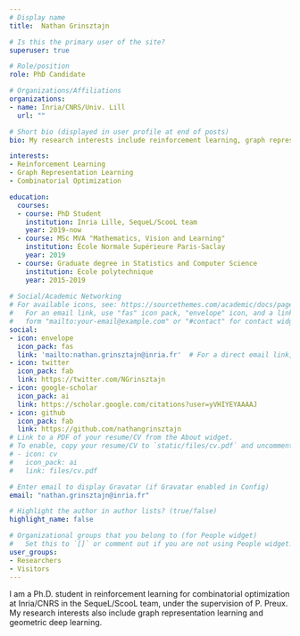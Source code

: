 ```yaml
---
# Display name
title:  Nathan Grinsztajn 

# Is this the primary user of the site?
superuser: true

# Role/position
role: PhD Candidate 

# Organizations/Affiliations
organizations:
- name: Inria/CNRS/Univ. Lill
  url: ""

# Short bio (displayed in user profile at end of posts)
bio: My research interests include reinforcement learning, graph representation learning, and machine learning in general.

interests:
- Reinforcement Learning
- Graph Representation Learning
- Combinatorial Optimization

education:
  courses:
  - course: PhD Student
    institution: Inria Lille, SequeL/ScooL team
    year: 2019-now
  - course: MSc MVA "Mathematics, Vision and Learning"
    institution: École Normale Supérieure Paris-Saclay
    year: 2019
  - course: Graduate degree in Statistics and Computer Science
    institution: Ecole polytechnique
    year: 2015-2019
  
# Social/Academic Networking
# For available icons, see: https://sourcethemes.com/academic/docs/page-builder/#icons
#   For an email link, use "fas" icon pack, "envelope" icon, and a link in the
#   form "mailto:your-email@example.com" or "#contact" for contact widget.
social:
- icon: envelope
  icon_pack: fas
  link: 'mailto:nathan.grinsztajn@inria.fr'  # For a direct email link, use "mailto:test@example.org".
- icon: twitter
  icon_pack: fab
  link: https://twitter.com/NGrinsztajn
- icon: google-scholar
  icon_pack: ai
  link: https://scholar.google.com/citations?user=yVHIYEYAAAAJ
- icon: github
  icon_pack: fab
  link: https://github.com/nathangrinsztajn
# Link to a PDF of your resume/CV from the About widget.
# To enable, copy your resume/CV to `static/files/cv.pdf` and uncomment the lines below.
# - icon: cv
#   icon_pack: ai
#   link: files/cv.pdf

# Enter email to display Gravatar (if Gravatar enabled in Config)
email: "nathan.grinsztajn@inria.fr"

# Highlight the author in author lists? (true/false)
highlight_name: false

# Organizational groups that you belong to (for People widget)
#   Set this to `[]` or comment out if you are not using People widget.
user_groups:
- Researchers
- Visitors
---
```


I am a Ph.D. student in reinforcement learning for combinatorial optimization at Inria/CNRS in the SequeL/ScooL team, under the supervision of P. Preux. My research interests also include graph representation learning and geometric deep learning.

